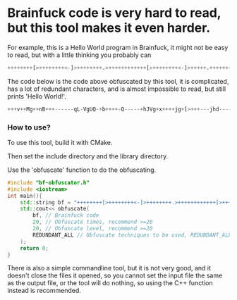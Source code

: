 # Brainfuck code is very hard to read, but this tool makes it even harder.

For example, this is a Hello World program in Brainfuck, it might not be easy to read, but with a little thinking you probably can

```python
++++++++[>++++++++<-]>++++++++.>++++++++++++[>++++++++<-]>+++++.+++++++..+++.>++++[>++++++++<-]>.<<<<+++++++++++++++.>>.+++.------.--------.>>+.
```

The code below is the code above obfuscated by this tool, it is complicated, has a lot of redundant characters, and is almost impossible to read, but still prints 'Hello World!'.

```python
+++v++Mg++nB+++------qL-VgUQ-+b++++-Q-----+hJVg+x++++jg+[>+++---jhd---------gtc-a-m+z+F+r++h+z++++++++++-P--h--It-K-ginT-H-rqkm-ea---Z-t-X---++Bj+J+w+>>>l><jf<<<+++++++++++++f+++D<-][..,,,]>+++e+t+H++++Yi++++++++r+-j---------xo----N--k--+Z+++tX++++zwWt.>++++K+W+S+i+d+++k+[>+++c++b++E+K<-]-h--yE-A--Ea++++DL+h+++C+++-gu-U------M----OhnL---++U++e+E++++++T+Ws++h+y+++++--Xiq---------H-----LA--RL--Y-T-R---apz-+++B+++GEiMOQvN++++++++++>P+Q+w++S++++----W+++lht++++++cs+M+f++++YmaW---n----------H--I--J---ryy++Z+++++Dx+bJg++U-----+XX.+++NbDXP+nKM++V+..+u+eU+L.>+F+Uf++F[>+n+w+++Rr++LO+k<FL-]>f.<lU<<FnRU<AI+L+++D++m++j++LN++UI++C+.>V>.+t++p.--H-a--q----++++y+u+++RCSudW++>>>>>>Sh<<N<<<<+-A-is---V--c----N--X-------Smr-ug-+++++cR+C+++++++qg++++A+++---n-wS--.-KX-Y-+--C----MAsEM.q>>+.[+uN+++++++++++++T+++LJ++++----][,Y,M.D+-.,+-...-D.][O-M,.-.v..,..]
```

### How to use?

To use this tool, build it with CMake.

Then set the include directory and the library directory.

Use the 'obfuscate' function to do the obfuscating.

```c++
#include "bf-obfuscator.h"
#include <iostream>
int main(){
    std::string bf = "++++++++[>++++++++<-]>++++++++.>++++++++++++[>++++++++<-]>+++++.+++++++..+++.>++++[>++++++++<-]>.<<<<+++++++++++++++.>>.+++.------.--------.>>+.";
    std::cout<< obfuscate(
        bf, // Brainfuck code
        20, // Obfuscate times, recommend >=20
        20, // Obfuscate level, recommend >=20
        REDUNDANT_ALL // Obfuscate techniques to be used, REDUNDANT_ALL is recommended
    );
    return 0;
}
```

There is also a simple commandline tool, but it is not very good, and it doesn't close the files it opened, so you cannot set the input file the same as the output file, or the tool will do nothing, so using the C++ function instead is recommended.
